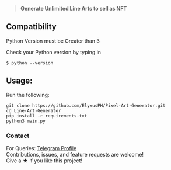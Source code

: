 > **Generate Unlimited Line Arts to sell as NFT**

## Compatibility

Python Version must be Greater than 3

Check your Python version by typing in
```shell script
$ python --version
```

## Usage:

Run the following:
```shell script
git clone https://github.com/ElyxusPH/Pixel-Art-Generator.git
cd Line-Art-Generator
pip install -r requirements.txt
python3 main.py
```

### Contact

For Queries: [Telegram Profile](https://t.me/elyxus)  
Contributions, issues, and feature requests are welcome!  
Give a ★ if you like this project!
